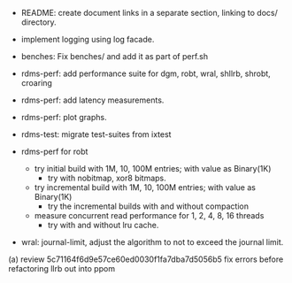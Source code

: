 * README: create document links in a separate section, linking to docs/ directory.
* implement logging using log facade.
* benches: Fix benches/ and add it as part of perf.sh
* rdms-perf: add performance suite for dgm, robt, wral, shllrb, shrobt, croaring
* rdms-perf: add latency measurements.
* rdms-perf: plot graphs.
* rdms-test: migrate test-suites from ixtest

* rdms-perf for robt
  * try initial build with 1M, 10, 100M entries; with value as Binary(1K)
    * try with nobitmap, xor8 bitmaps.
  * try incremental build with 1M, 10, 100M entries; with value as Binary(1K)
    * try the incremental builds with and without compaction
  * measure concurrent read performance for 1, 2, 4, 8, 16 threads
    * try with and without lru cache.

* wral: journal-limit, adjust the algorithm to not to exceed the journal limit.

(a) review 5c71164f6d9e57ce60ed0030f1fa7dba7d5056b5
        fix errors before refactoring llrb out into ppom
